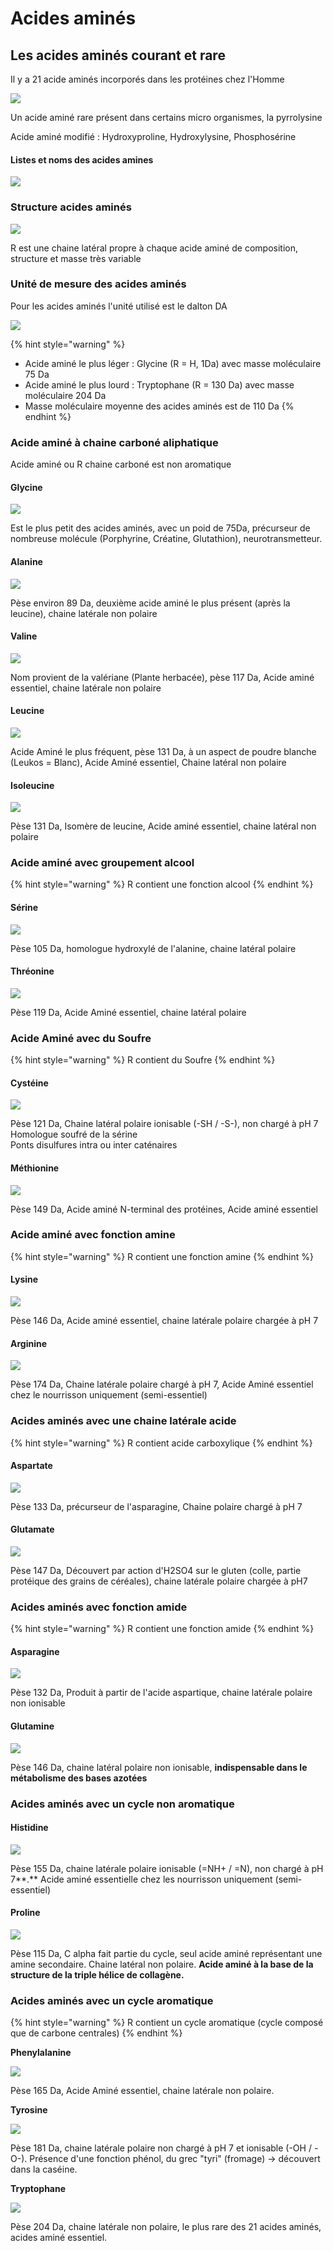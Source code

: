 # Acides aminés

## Les acides aminés courant et rare

Il y a 21 acide aminés incorporés dans les protéines chez l'Homme

![](../.gitbook/assets/liste_acide_amines.png)

Un acide aminé rare présent dans certains micro organismes, la pyrrolysine

Acide aminé modifié : Hydroxyproline, Hydroxylysine, Phosphosérine

#### Listes et noms des acides amines

![](../.gitbook/assets/noms_denomination_acides_amines.png)

### Structure acides aminés

![](../.gitbook/assets/contruction_aices_amines.png)

R est une chaine latéral propre à chaque acide aminé de composition, structure et masse très variable

### Unité de mesure des acides aminés

Pour les acides aminés l'unité utilisé est le dalton DA

![](../.gitbook/assets/le_dalton_unite_mesure.png)

{% hint style="warning" %}
* Acide aminé le plus léger : Glycine \(R = H, 1Da\) avec masse moléculaire 75 Da
* Acide aminé le plus lourd : Tryptophane \(R = 130 Da\) avec masse moléculaire 204 Da
* Masse moléculaire moyenne des acides aminés est de 110 Da
{% endhint %}

### Acide aminé à chaine carboné aliphatique

Acide aminé ou R chaine carboné est non aromatique

#### Glycine

![](../.gitbook/assets/glycine.png)

Est le plus petit des acides aminés, avec un poid de 75Da, précurseur de nombreuse molécule \(Porphyrine, Créatine, Glutathion\), neurotransmetteur.

#### Alanine

![](../.gitbook/assets/alanine.png)

Pèse environ 89 Da, deuxième acide aminé le plus présent \(après la leucine\), chaine latérale non polaire

#### Valine

![](../.gitbook/assets/valine.png)

Nom provient de la valériane \(Plante herbacée\), pèse 117 Da, Acide aminé essentiel, chaine latérale non polaire

#### Leucine

![](../.gitbook/assets/leucine.png)

Acide Aminé le plus fréquent, pèse 131 Da, à un aspect de poudre blanche \(Leukos = Blanc\), Acide Aminé essentiel, Chaine latéral non polaire

#### Isoleucine

![](../.gitbook/assets/isoleucine.png)

Pèse 131 Da, Isomère de leucine, Acide aminé essentiel, chaine latéral non polaire

### Acide aminé avec groupement alcool

{% hint style="warning" %}
R contient une fonction alcool
{% endhint %}

#### Sérine

![](../.gitbook/assets/serine.png)

Pèse 105 Da, homologue hydroxylé de l'alanine, chaine latéral polaire

#### Thréonine

![](../.gitbook/assets/threonine.png)

Pèse 119 Da, Acide Aminé essentiel, chaine latéral polaire

### Acide Aminé avec du Soufre

{% hint style="warning" %}
R contient du Soufre
{% endhint %}

#### Cystéine

![](../.gitbook/assets/cysteine.png)

Pèse 121 Da, Chaine latéral polaire ionisable \(-SH / -S-\), non chargé à pH 7  
Homologue soufré de la sérine  
Ponts disulfures intra ou inter caténaires

#### Méthionine

![](../.gitbook/assets/methionine.png)

Pèse 149 Da, Acide aminé N-terminal des protéines, Acide aminé essentiel

### Acide aminé avec fonction amine

{% hint style="warning" %}
R contient une fonction amine
{% endhint %}

#### Lysine

![](../.gitbook/assets/lysine.png)

Pèse 146 Da, Acide aminé essentiel, chaine latérale polaire chargée à pH 7

#### Arginine

![](../.gitbook/assets/arginine.png)

Pèse 174 Da, Chaine latérale polaire chargé à pH 7, Acide Aminé essentiel chez le nourrisson uniquement \(semi-essentiel\)

### Acides aminés avec une chaine latérale acide

{% hint style="warning" %}
R contient acide carboxylique
{% endhint %}

#### Aspartate

![](../.gitbook/assets/asparate.png)

Pèse 133 Da, précurseur de l'asparagine, Chaine polaire chargé à pH 7

#### Glutamate

![](../.gitbook/assets/glutamate.png)

Pèse 147 Da, Découvert par action d'H2SO4 sur le gluten \(colle, partie protéique des grains de céréales\), chaine latérale polaire chargée à pH7

### Acides aminés avec fonction amide

{% hint style="warning" %}
R contient une fonction amide
{% endhint %}

#### Asparagine

![](../.gitbook/assets/asparagine.png)

Pèse 132 Da, Produit à partir de l'acide aspartique, chaine latérale polaire non ionisable

#### Glutamine

![](../.gitbook/assets/glutamine.png)

Pèse 146 Da, chaine latéral polaire non ionisable, **indispensable dans le métabolisme des bases azotées**

### **Acides aminés avec un cycle non aromatique**

#### **Histidine**

![](../.gitbook/assets/histidine.png)

Pèse 155 Da, chaine latérale polaire ionisable \(=NH+ / =N\), non chargé à pH 7**.** Acide aminé essentielle chez les nourrisson uniquement \(semi-essentiel\)

#### Proline

![](../.gitbook/assets/proline.png)

Pèse 115 Da, C alpha fait partie du cycle, seul acide aminé représentant une amine secondaire. Chaine latéral non polaire. **Acide aminé à la base de la structure de la triple hélice de collagène.**

### **Acides aminés avec un cycle aromatique**

{% hint style="warning" %}
R contient un cycle aromatique \(cycle composé que de carbone centrales\)
{% endhint %}

**Phenylalanine**

![](../.gitbook/assets/phenylalanine.png)

Pèse 165 Da, Acide Aminé essentiel, chaine latérale non polaire.

**Tyrosine**

![](../.gitbook/assets/tyrosinee.png)

Pèse 181 Da, chaine latérale polaire non chargé à pH 7 et ionisable \(-OH / -O-\). Présence d'une fonction phénol, du grec "tyri" \(fromage\) -&gt; découvert dans la caséine.

**Tryptophane**

![](../.gitbook/assets/tryptophane.png)

Pèse 204 Da, chaine latérale non polaire, le plus rare des 21 acides aminés, acides aminé essentiel.

